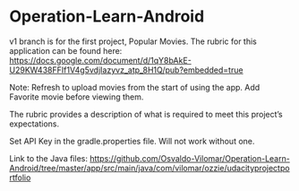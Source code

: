 # Operation-Learn-Android

v1 branch is for the first project, Popular Movies. The rubric for this application can be found here: https://docs.google.com/document/d/1qY8bAkE-U29KW438FFIf1V4g5vdjIazyvz_atp_8H1Q/pub?embedded=true

Note: Refresh to upload movies from the start of using the app. Add Favorite movie before viewing them.

The rubric provides a description of what is required to meet this project’s expectations.

Set API Key in the gradle.properties file. Will not work without one.

Link to the Java files: https://github.com/Osvaldo-Vilomar/Operation-Learn-Android/tree/master/app/src/main/java/com/vilomar/ozzie/udacityprojectportfolio

